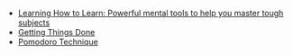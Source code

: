 * [Learning How to Learn: Powerful mental tools to help you master tough subjects]((https://www.coursera.org/learn/learning-how-to-learn))
* [Getting Things Done](http://gettingthingsdone.com)
* [Pomodoro Technique](https://en.wikipedia.org/wiki/Pomodoro_Technique)